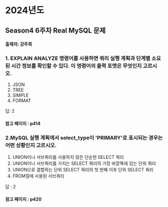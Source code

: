 # 2024년도
## Season4 6주차 Real MySQL 문제
#### 출제자: 강주희

### 1. EXPLAIN ANALYZE 명령어를 사용하면 쿼리 실행 계획과 단계별 소요된 시간 정보를 확인할 수 있다. 이 명령어의 출력 포맷은 무엇인지 고르시오.

1. JSON
2. TREE
3. SIMPLE
4. FORMAT

답: 2

#### 참고 페이지 : p414


### 2.MySQL 실행 계획에서 select_type이 'PRIMARY'로 표시되는 경우는 어떤 상황인지 고르시오.

1. UNION이나 서브쿼리를 사용하지 않은 단순한 SELECT 쿼리
2. UNION이나 서브쿼리를 가지는 SELECT 쿼리의 가장 바깥쪽에 있는 단위 쿼리
3. UNION으로 결합하는 단위 SELECT 쿼리의 첫 번째 이후 단위 SELECT 쿼리
4. FROM절에 사용된 서브쿼리

답 : 2

#### 참고 페이지 : p420
